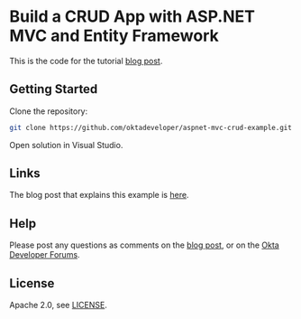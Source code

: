 # Build a CRUD App with ASP.NET MVC and Entity Framework

This is the code for the tutorial [blog post](https://developer.okta.com/blog/2019/03/11/build-a-crud-app-with-aspnet-mvc-and-entity-framework).

## Getting Started

Clone the repository:

```sh
git clone https://github.com/oktadeveloper/aspnet-mvc-crud-example.git
```

Open solution in Visual Studio.

## Links

The blog post that explains this example is [here](https://developer.okta.com/blog/2019/03/11/build-a-crud-app-with-aspnet-mvc-and-entity-framework).

## Help

Please post any questions as comments on the [blog post](https://developer.okta.com/blog/2019/03/11/build-a-crud-app-with-aspnet-mvc-and-entity-framework), or on the [Okta Developer Forums](https://devforum.okta.com/).

## License

Apache 2.0, see [LICENSE](LICENSE).